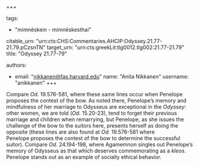 +++

tags:
- "mimnēskein - mimnēskesthai"

citable_urn: "urn:cts:CHS:Commentaries.AHCIP:Odyssey.21.77-21.79.pCzsnTN"
target_urn: "urn:cts:greekLit:tlg0012.tlg002:21.77-21.79"
title: "Odyssey 21.77-79"

authors:
- email: "nikkanen@fas.harvard.edu"
  name: "Anita Nikkanen"
  username: "anikkanen"
+++

<p>Compare <em>Od</em>. 19.576-581, where these same lines occur when Penelope proposes the contest of the bow. As noted there, Penelope’s memory and mindfulness of her marriage to Odysseus are exceptional in the <em>Odyssey</em>: other women, we are told (<em>Od</em>. 15.20-23), tend to forget their previous marriage and children when remarrying, but Penelope, as she issues the challenge of the bow to the suitors here, presents herself as doing the opposite (these lines are also found at <em>Od.</em> 19.576-581 where Penelope proposes the contest of the bow to determine the successful suitor). Compare<em> Od</em>. 24.194-198, where Agamemnon singles out Penelope’s memory of Odysseus as that which deserves commemorating as a <em>kleos</em>. Penelope stands out as an example of socially ethical behavior.</p>